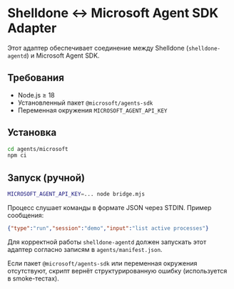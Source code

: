 # Shelldone ↔ Microsoft Agent SDK Adapter

Этот адаптер обеспечивает соединение между Shelldone (`shelldone-agentd`)
и Microsoft Agent SDK.

## Требования
- Node.js ≥ 18
- Установленный пакет `@microsoft/agents-sdk`
- Переменная окружения `MICROSOFT_AGENT_API_KEY`

## Установка
```bash
cd agents/microsoft
npm ci
```

## Запуск (ручной)
```bash
MICROSOFT_AGENT_API_KEY=... node bridge.mjs
```

Процесс слушает команды в формате JSON через STDIN. Пример сообщения:
```json
{"type":"run","session":"demo","input":"list active processes"}
```

Для корректной работы `shelldone-agentd` должен запускать этот адаптер согласно
записям в `agents/manifest.json`.

Если пакет `@microsoft/agents-sdk` или переменная окружения отсутствуют,
скрипт вернёт структурированную ошибку (используется в smoke-тестах).

